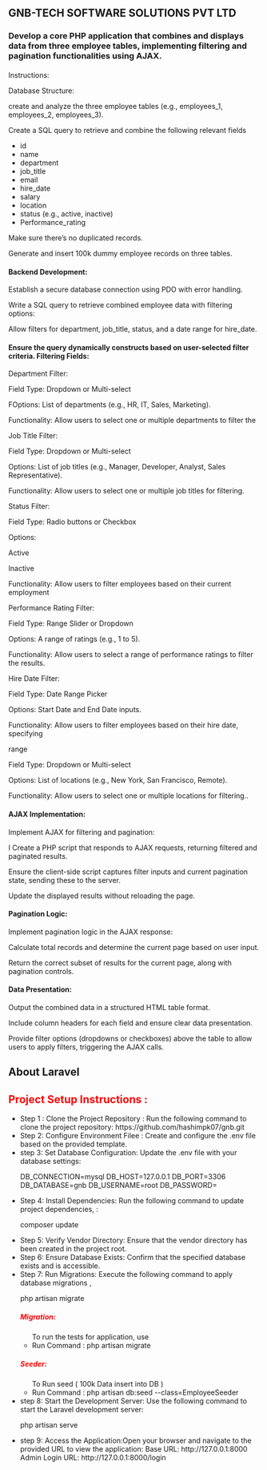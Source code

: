 ## GNB-TECH SOFTWARE SOLUTIONS PVT LTD
  
<h3>  Develop a core PHP application that combines and displays data from three employee tables, implementing filtering and pagination functionalities using AJAX. </h3>
<h4>  </h3>Instructions:  </h4>
<p> Database Structure: </p> 

<p>create and analyze the three employee tables (e.g., employees_1, employees_2, employees_3). </p> 
<p>Create a SQL query to retrieve and combine the following relevant fields</p>
<p></p><ul>
  <li>id</li>
  <li>name</li>
  <li>department</li>
  <li>job_title</li>
  <li>email</li>
  <li>hire_date</li>
  <li>salary</li>
  <li>location</li>
  <li>status (e.g., active, inactive)</li>
  <li> Performance_rating</li>
</ul></p>

<p>Make sure there’s no duplicated records.</p>
<p>Generate and insert 100k dummy employee records on three tables.</p> 
<h4>  Backend Development: </h4>
<p>Establish a secure database connection using PDO with error handling.</p> 
<p>Write a SQL query to retrieve combined employee data with filtering options:</p> 
<p>Allow filters for department, job_title, status, and a date range for
hire_date.</p> 
<h4>  Ensure the query dynamically constructs based on user-selected filter criteria.
Filtering Fields: </h4>
<p>Department Filter:</p>
<p>Field Type: Dropdown or Multi-select</p>
<p>FOptions: List of departments (e.g., HR, IT, Sales, Marketing).</p>
<p>Functionality: Allow users to select one or multiple departments to filter the
<p>Job Title Filter:</p>
<p>Field Type: Dropdown or Multi-select</p>
<p>Options: List of job titles (e.g., Manager, Developer, Analyst, Sales
Representative).</p>
<p>Functionality: Allow users to select one or multiple job titles for filtering.</p>
<p>Status Filter:</p>
<p>Field Type: Radio buttons or Checkbox</p>
<p>Options:</p>
<p>Active</p>
<p>Inactive</p>
<p>Functionality: Allow users to filter employees based on their current employment
<p>Performance Rating Filter:</p>
<p>Field Type: Range Slider or Dropdown</p>
<p>Options: A range of ratings (e.g., 1 to 5).</p>
<p>Functionality: Allow users to select a range of performance ratings to filter the
results.</p>
<p>Hire Date Filter:</p>
<p>Field Type: Date Range Picker</p>
<p>Options: Start Date and End Date inputs.</p>
<p>Functionality: Allow users to filter employees based on their hire date, specifying</p>
<p>range</p>
<p>Field Type: Dropdown or Multi-select</p>
<p>Options: List of locations (e.g., New York, San Francisco, Remote).</p>
<p>Functionality: Allow users to select one or multiple locations for filtering..</p>
<h4> AJAX Implementation:</h4>
<p>Implement AJAX for filtering and pagination:</p>
<p>I Create a PHP script that responds to AJAX requests, returning filtered and
paginated results.</p>
<p>Ensure the client-side script captures filter inputs and current pagination
state, sending these to the server.</p>
<p>Update the displayed results without reloading the page.</p>
<h4>Pagination Logic:</h4> 
<p>Implement pagination logic in the AJAX response:</p> 
<p>Calculate total records and determine the current page based on user
input.</p>
<p>Return the correct subset of results for the current page, along with
pagination controls.</p> 
<h4>Data Presentation:</h4> 
<p>Output the combined data in a structured HTML table format.</p> 
<p> Include column headers for each field and ensure clear data presentation.</p>
<p>Provide filter options (dropdowns or checkboxes) above the table to allow users
to apply filters, triggering the AJAX calls.</p> 

<h2 style="font-weight: bold";>About Laravel</h2>


<h2 style="color:red">Project Setup Instructions : </h2>
<ul>
    <li>Step 1 : Clone the Project Repository : Run the following command to clone the project repository:
                https://github.com/hashimpk07/gnb.git  </li>
    <li>Step 2: Configure Environment Filee :  Create and configure the .env file based on the provided template. </li>
    <li>step 3: Set Database Configuration: Update the .env file with your database settings:  
                <p>DB_CONNECTION=mysql
                    DB_HOST=127.0.0.1
                    DB_PORT=3306
                    DB_DATABASE=gnb
                    DB_USERNAME=root
                    DB_PASSWORD=
                </p>       
    </li>
    <li>Step 4: Install Dependencies:  Run the following command to update project dependencies, :
            <p> composer update </p>
    </li>
    <li>Step 5: Verify Vendor Directory: Ensure that the vendor directory has been created in the project root. </li>
    <li>Step 6: Ensure Database Exists: Confirm that the specified database exists and is accessible. </li>
    <li>Step 7: Run Migrations: Execute the following command to apply database migrations , <p> php artisan migrate </p>    </li>
    <h5 style="color:red">Migration: </h5>
    <ul>To run the tests for application, use
      <li>Run Command :  php artisan migrate  </li>
    </ul>
    <h5 style="color:red">Seeder: </h5>
    <ul>To Run seed ( 100k Data insert into DB )
      <li>Run Command :  php artisan db:seed --class=EmployeeSeeder  </li>
    </ul>
    <li>step 8: Start the Development Server: Use the following command to start the Laravel development server:  <p> php artisan serve </p> </li>
    <li>step 9: Access the Application:Open your browser and navigate to the provided URL to view the application:
    Base URL: http://127.0.0.1:8000
    Admin Login URL: http://127.0.0.1:8000/login </li>
</ul>

